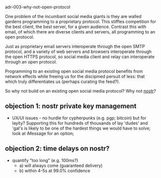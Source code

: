 adr-003-why-not-open-protocol

One problem of the incumbant social media giants is they are walled gardens programming to a proprietary protocol.
This stiffles competition for the best client, the best server, for a given audience. 
Contrast this with email, of which there are diverse clients and servers,
all programming to an open protocol.

Just as proprietary email servers interoperate through the open SMTP protocol, 
and a variety of web servers and browsers interoperate through the open HTTPS protocol, 
so social media client and relay can interoperate through an open protocol.

Programming to an existing open social media protocol benefits from network effects 
while freeing us for the discipined persuit of less: that which truly differentiates us (perhaps curating the feed?). 

So why not build on an existing open social media protocol? Why not [nostr](https://nostr.com/)?



## objection 1: nostr private key management
- UX/UI issues - no hurdle for cypherpunks (e.g. pgp; bitcoin)
        but for layity? Supporting this for hundreds of thousands of lay  'dudes'
        and 'gal's is likely to be one of the hardest things we would have to solve; look at iMessage for an option;
## objection 2: time delays on nostr? 
- quantify "too long" (e.g. 100ms?)  
  - a) will always come (guaranteed delivery)
  - b) within 4-5s at 99.0% confidence
